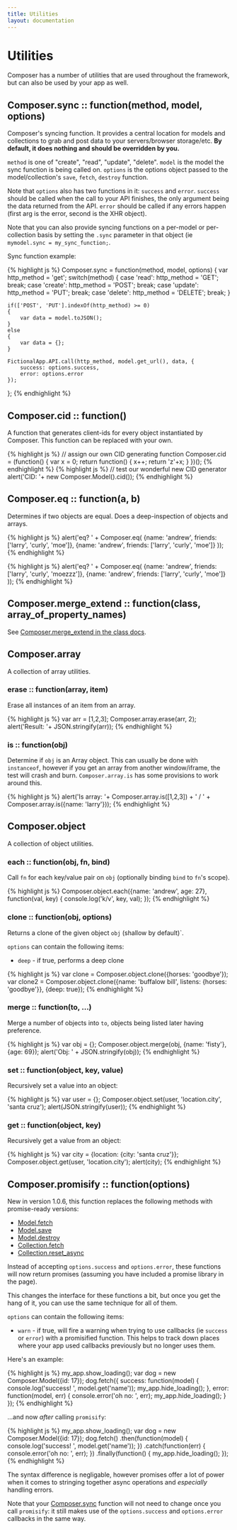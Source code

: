 ```yaml
---
title: Utilities
layout: documentation
---
```


# Utilities

Composer has a number of utilities that are used throughout the framework, but
can also be used by your app as well.

## Composer.sync :: function(method, model, options)

Composer's syncing function. It provides a central location for models and
collections to grab and post data to your servers/browser storage/etc.
__By default, it does nothing and should be overridden by you.__

`method` is one of "create", "read", "update", "delete". `model` is the model
the sync function is being called on. `options` is the options object passed to
the model/collection's `save`, `fetch`, `destroy` function.

Note that `options` also has two functions in it: `success` and `error`.
`success` should be called when the call to your API finishes, the only argument
being the data returned from the API. `error` should be called if any errors
happen (first arg is the error, second is the XHR object).

Note that you can also provide syncing functions on a per-model or
per-collection basis by setting the `.sync` parameter in that object (ie
`mymodel.sync = my_sync_function;`.

Sync function example:

<div class="noeval">
{% highlight js %}
Composer.sync = function(method, model, options)
{
    var http_method = 'get';
    switch(method)
    {
    case 'read': http_method = 'GET'; break;
    case 'create': http_method = 'POST'; break;
    case 'update': http_method = 'PUT'; break;
    case 'delete': http_method = 'DELETE'; break;
    }

    if(['POST', 'PUT'].indexOf(http_method) >= 0)
    {
        var data = model.toJSON();
    }
    else
    {
        var data = {};
    }

    FictionalApp.API.call(http_method, model.get_url(), data, {
        success: options.success,
        error: options.error
    });
};
{% endhighlight %}
</div>

## Composer.cid :: function()

A function that generates client-ids for every object instantiated by Composer.
This function can be replaced with your own.

{% highlight js %}
// assign our own CID generating function
Composer.cid = (function() {
    var x = 0;
    return function() {
        x++;
        return 'z'+x;
    }
})();
{% endhighlight %}
{% highlight js %}
// test our wonderful new CID generator
alert('CID: '+ new Composer.Model().cid());
{% endhighlight %}

## Composer.eq :: function(a, b)

Determines if two objects are equal. Does a deep-inspection of objects and
arrays.

{% highlight js %}
alert('eq? ' + Composer.eq(
    {name: 'andrew', friends: ['larry', 'curly', 'moe']},
    {name: 'andrew', friends: ['larry', 'curly', 'moe']}
));
{% endhighlight %}

{% highlight js %}
alert('eq? ' + Composer.eq(
    {name: 'andrew', friends: ['larry', 'curly', 'moezzz']},
    {name: 'andrew', friends: ['larry', 'curly', 'moe']}
));
{% endhighlight %}
## Composer.merge_extend :: function(class, array_of_property_names)

See [Composer.merge_extend in the class docs](/composer.js/docs/class#composer-merge-extend).

## Composer.array

A collection of array utilities.

### erase :: function(array, item)

Erase all instances of an item from an array.

{% highlight js %}
var arr = [1,2,3];
Composer.array.erase(arr, 2);
alert('Result: '+ JSON.stringify(arr));
{% endhighlight %}

### is :: function(obj)

Determine if `obj` is an Array object. This can usually be done with
`instanceof`, however if you get an array from another window/iframe, the test
will crash and burn. `Composer.array.is` has some provisions to work around
this.

{% highlight js %}
alert('Is array: '+ Composer.array.is([1,2,3]) + ' / ' + Composer.array.is({name: 'larry'}));
{% endhighlight %}

## Composer.object

A collection of object utilities.

### each :: function(obj, fn, bind)

Call `fn` for each key/value pair on `obj` (optionally binding `bind` to `fn`'s
scope).

<div class="noeval">
{% highlight js %}
Composer.object.each({name: 'andrew', age: 27}, function(val, key) {
    console.log('k/v', key, val);
});
{% endhighlight %}
</div>

### clone :: function(obj, options)

Returns a clone of the given object `obj` (shallow by default)`.

`options` can contain the following items:

- `deep` - if true, performs a deep clone

<div class="noeval">
{% highlight js %}
var clone = Composer.object.clone({horses: 'goodbye'});
var clone2 = Composer.object.clone({name: 'buffalow bill', listens: {horses: 'goodbye'}}, {deep: true});
{% endhighlight %}
</div>

### merge :: function(to, ...)

Merge a number of objects into `to`, objects being listed later having
preference.

{% highlight js %}
var obj = {};
Composer.object.merge(obj, {name: 'fisty'}, {age: 69});
alert('Obj: ' + JSON.stringify(obj));
{% endhighlight %}

### set :: function(object, key, value)

Recursively set a value into an object:

{% highlight js %}
var user = {};
Composer.object.set(user, 'location.city', 'santa cruz');
alert(JSON.stringify(user));
{% endhighlight %}

### get :: function(object, key)

Recursively get a value from an object:

{% highlight js %}
var city = {location: {city: 'santa cruz'}};
Composer.object.get(user, 'location.city');
alert(city);
{% endhighlight %}

## Composer.promisify :: function(options)

New in version 1.0.6, this function replaces the following methods with
promise-ready versions:

- [Model.fetch](/composer.js/docs/model#fetch)
- [Model.save](/composer.js/docs/model#save)
- [Model.destroy](/composer.js/docs/model#destroy)
- [Collection.fetch](/composer.js/docs/collection#fetch)
- [Collection.reset\_async](/composer.js/docs/collection#reset-async)

Instead of accepting `options.success` and `options.error`, these functions will
now return promises (assuming you have included a promise library in the page).

This changes the interface for these functions a bit, but once you get the hang
of it, you can use the same technique for all of them.

`options` can contain the following items:

- `warn` - if true, will fire a warning when trying to use callbacks (ie
`success` or `error`) with a promisified function. This helps to track down
places where your app used callbacks previously but no longer uses them.

Here's an example:

<div class="noeval">
{% highlight js %}
my_app.show_loading();
var dog = new Composer.Model({id: 17});
dog.fetch({
    success: function(model) {
        console.log('success! ', model.get('name'));
        my_app.hide_loading();
    },
    error: function(model, err) {
        console.error('oh no: ', err);
        my_app.hide_loading();
    }
});
{% endhighlight %}
</div>

...and now *after* calling `promisify`:

<div class="noeval">
{% highlight js %}
my_app.show_loading();
var dog = new Composer.Model({id: 17});
dog.fetch()
    .then(function(model) {
        console.log('success! ', model.get('name'));
    })
    .catch(function(err) {
        console.error('oh no: ', err);
    })
    .finally(function() {
        my_app.hide_loading();
    });
{% endhighlight %}
</div>

The syntax difference is negligable, however promises offer a lot of power when
it comes to stringing together async operations and *especially* handling
errors.

Note that your [Composer.sync](#composer-sync) function will not need to change
once you call `promisify`: it still makes use of the `options.success` and
`options.error` callbacks in the same way.

